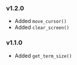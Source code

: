 ### v1.2.0
* Added  `move_cursor()`
* Added  `clear_screen()`

### v1.1.0
* Added `get_term_size()`
